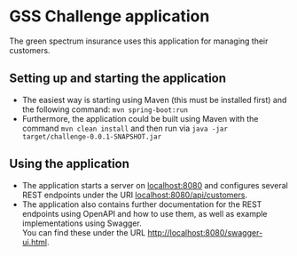 # GSS Challenge application

The green spectrum insurance uses this application for managing their customers.

## Setting up and starting the application

* The easiest way is starting using Maven (this must be installed first) and the following command:
`mvn spring-boot:run`
* Furthermore, the application could be built using Maven with the command `mvn clean install` and then run
  via `java -jar target/challenge-0.0.1-SNAPSHOT.jar` 

## Using the application
* The application starts a server on <localhost:8080> and configures several REST endpoints under the URI
  <localhost:8080/api/customers>.
* The application also contains further documentation for the REST endpoints using OpenAPI and how to use them, as well as example implementations using Swagger.  
You can find these under the URL <http://localhost:8080/swagger-ui.html>.
